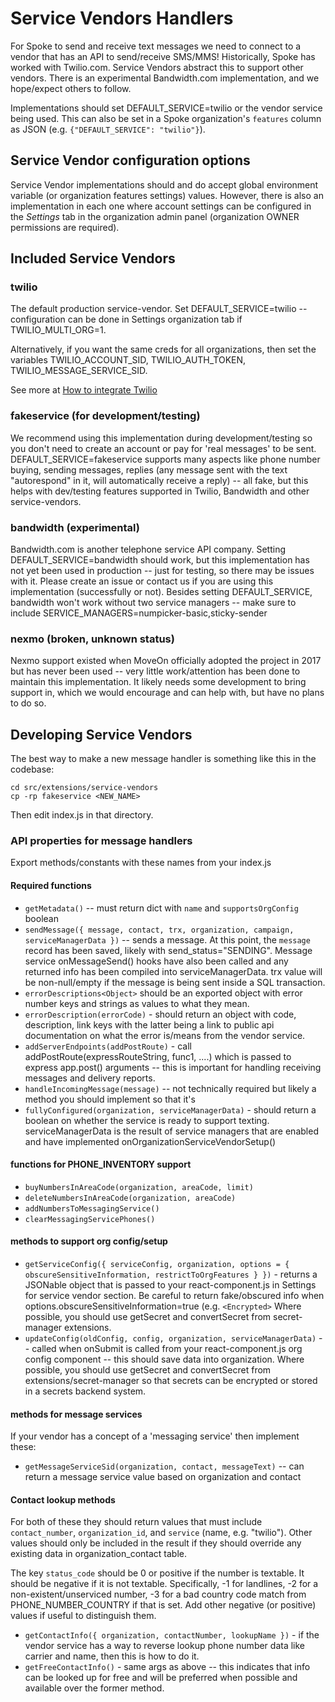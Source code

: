 # Service Vendors Handlers

For Spoke to send and receive text messages we need to connect to a vendor that has an API
to send/receive SMS/MMS!  Historically, Spoke has worked with Twilio.com. Service Vendors
abstract this to support other vendors.  There is an experimental Bandwidth.com implementation,
and we hope/expect others to follow.

Implementations should set DEFAULT_SERVICE=twilio or the vendor service being used.
This can also be set in a Spoke organization's `features` column as JSON (e.g. `{"DEFAULT_SERVICE": "twilio"}`).

## Service Vendor configuration options

Service Vendor implementations should and do accept global environment variable (or organization features settings) values.
However, there is also an implementation in each one where account settings can be configured in the
*Settings* tab in the organization admin panel (organization OWNER permissions are required).

## Included Service Vendors

### twilio

The default production service-vendor.  Set DEFAULT_SERVICE=twilio -- configuration can be done in
Settings organization tab if TWILIO_MULTI_ORG=1.

Alternatively, if you want the same creds for all organizations, then set
the variables TWILIO_ACCOUNT_SID, TWILIO_AUTH_TOKEN, TWILIO_MESSAGE_SERVICE_SID.

See more at [How to integrate Twilio](HOWTO_INTEGRATE_TWILIO.md)

### fakeservice (for development/testing)

We recommend using this implementation during development/testing so you don't need to
create an account or pay for 'real messages' to be sent. DEFAULT_SERVICE=fakeservice
supports many aspects like phone number buying, sending messages, replies (any message
sent with the text "autorespond" in it, will automatically receive a reply) -- all fake,
but this helps with dev/testing features supported in Twilio, Bandwidth and other service-vendors.

### bandwidth (experimental)

Bandwidth.com is another telephone service API company. Setting DEFAULT_SERVICE=bandwidth
should work, but this implementation has not yet been used in production -- just for testing,
so there may be issues with it.  Please create an issue or contact us if you are using this
implementation (successfully or not).  Besides setting DEFAULT_SERVICE, bandwidth won't work
without two service managers -- make sure to include SERVICE_MANAGERS=numpicker-basic,sticky-sender

### nexmo (broken, unknown status)

Nexmo support existed when MoveOn officially adopted the project in 2017 but
has never been used -- very little work/attention has been done to maintain this implementation.
It likely needs some development to bring support in, which we would encourage and can help
with, but have no plans to do so.

## Developing Service Vendors

The best way to make a new message handler is something like this in the codebase:

```
cd src/extensions/service-vendors
cp -rp fakeservice <NEW_NAME>
```

Then edit index.js in that directory.


### API properties for message handlers

Export methods/constants with these names from your index.js

#### Required functions

- `getMetadata()` -- must return dict with `name` and `supportsOrgConfig` boolean
- `sendMessage({ message, contact, trx, organization, campaign, serviceManagerData })` -- sends a message.
  At this point, the `message` record has been saved, likely with send_status="SENDING".
  Message service onMessageSend() hooks have also been called and any returned info has been compiled into
  serviceManagerData. trx value will be non-null/empty if the message is being sent inside a SQL transaction.
- `errorDescriptions<Object>` should be an exported object with error number keys and strings as
  values to what they mean.
- `errorDescription(errorCode)` - should return an object with code, description, link keys with the latter
  being a link to public api documentation on what the error is/means from the vendor service.
- `addServerEndpoints(addPostRoute)` - call addPostRoute(expressRouteString, func1, ....) which is
  passed to express app.post() arguments -- this is important for handling receiving messages and delivery reports.
- `handleIncomingMessage(message)` -- not technically required but likely a method you should implement
  so that it's
- `fullyConfigured(organization, serviceManagerData)` - should return a boolean on whether the
  service is ready to support texting. serviceManagerData is the result of service managers that are
  enabled and have implemented onOrganizationServiceVendorSetup()
  
#### functions for PHONE_INVENTORY support

- `buyNumbersInAreaCode(organization, areaCode, limit)`
- `deleteNumbersInAreaCode(organization, areaCode)`
- `addNumbersToMessagingService()`
- `clearMessagingServicePhones()`

#### methods to support org config/setup

- `getServiceConfig({ serviceConfig, organization, options = { obscureSensitiveInformation, restrictToOrgFeatures } })` - returns a JSONable object that is passed to your react-component.js in Settings for service vendor section. Be careful to return fake/obscured info when options.obscureSensitiveInformation=true (e.g. `<Encrypted>` Where possible, you should use getSecret and convertSecret from secret-manager extensions.
- `updateConfig(oldConfig, config, organization, serviceManagerData)` -- called when onSubmit is called
  from your react-component.js org config component -- this should save data into organization. Where possible,
  you should use getSecret and convertSecret from extensions/secret-manager so that secrets can be encrypted
  or stored in a secrets backend system.

#### methods for message services

If your vendor has a concept of a 'messaging service' then implement these:

- `getMessageServiceSid(organization, contact, messageText)` -- can return a message service
  value based on organization and contact


#### Contact lookup methods

For both of these they should return values that must include `contact_number`, `organization_id`, and `service` (name, e.g. "twilio"). Other values should only be included in the result if they should override any existing data in organization_contact table.

The key `status_code` should be 0 or positive if the number is textable. It should be negative if it is not
textable. Specifically, -1 for landlines, -2 for a non-existent/unserviced number, -3 for a bad country code match from PHONE_NUMBER_COUNTRY if that is set.  Add other negative (or positive) values if useful to distinguish them.

- `getContactInfo({ organization, contactNumber, lookupName })` - if the vendor service has
  a way to reverse lookup phone number data like carrier and name, then this is how to do it.
- `getFreeContactInfo()` - same args as above -- this indicates that info can be looked up for
  free and will be preferred when possible and available over the former method.

